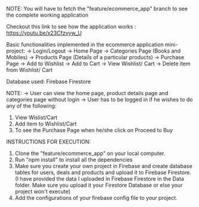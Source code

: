 NOTE: You will have to fetch the "feature/ecommerce_app" branch to see the complete working application

Checkout this link to see how the application works : https://youtu.be/x23Cfzvyw_U

Basic functionalities implemented in the ecommerce application mini-project:
-> Login/Logout
-> Home Page
-> Categories Page (Books and Mobiles)
-> Products Page (Details of a particular products)
-> Purchase Page
-> Add to Wishlist
-> Add to Cart
-> View Wishlist/ Cart
-> Delete item from Wishlist/ Cart

Database used: Firebase Firestore

NOTE:
-> User can view the home page, product details page and categories page without login
-> User has to be logged in if he wishes to do any of the following:

1. View Wislist/Cart
2. Add item to Wishlist/Cart
3. To see the Purchase Page when he/she click on Proceed to Buy

INSTRUCTIONS FOR EXECUTION:

1. Clone the "feature/ecommerce_app" on your local computer.
2. Run "npm install" to install all the dependencies
3. Make sure you create your own project in Firebase and create database tables for users, deals and products and upload it to Firebase Firestore. (I have provided the data I uploaded in Firebase Firestore in the Data folder. Make sure you upload it your Firestore Database or else your project won't execute)
4. Add the configurations of your firebase config file to your project.
